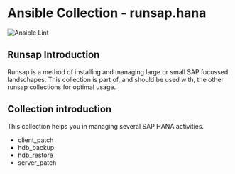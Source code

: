 Ansible Collection - runsap.hana
================================

![Ansible Lint](https://github.com/runsap/runsap.hana/actions/workflows/lint.yml/badge.svg)

Runsap Introduction
-------------------
Runsap is a method of installing and managing large or small SAP focussed landschapes. This collection is part of, and should be used with, the other runsap collections for optimal usage. 

Collection introduction
-------------------------
This collection helps you in managing several SAP HANA activities.

- client_patch
- hdb_backup
- hdb_restore
- server_patch
